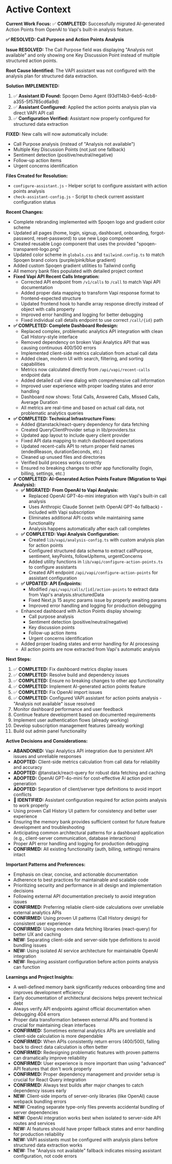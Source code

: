 # Active Context

**Current Work Focus:** ✅ **COMPLETED:** Successfully migrated AI-generated Action Points from OpenAI to Vapi's built-in analysis feature.

**✅ RESOLVED: Call Purpose and Action Points Analysis**

**Issue RESOLVED:** The Call Purpose field was displaying "Analysis not available" and only showing one Key Discussion Point instead of multiple structured action points.

**Root Cause Identified:** The VAPI assistant was not configured with the analysis plan for structured data extraction.

**Solution IMPLEMENTED:** 
1. ✅ **Assistant ID Found:** Spoqen Demo Agent (93d114b3-6eb5-4cb8-a355-5f5785cd6a9d)
2. ✅ **Assistant Configured:** Applied the action points analysis plan via direct VAPI API call
3. ✅ **Configuration Verified:** Assistant now properly configured for structured data extraction

**FIXED:** New calls will now automatically include:
- Call Purpose analysis (instead of "Analysis not available")
- Multiple Key Discussion Points (not just one fallback)
- Sentiment detection (positive/neutral/negative) 
- Follow-up action items
- Urgent concerns identification

**Files Created for Resolution:**
- `configure-assistant.js` - Helper script to configure assistant with action points analysis
- `check-assistant-config.js` - Script to check current assistant configuration status

**Recent Changes:**

- Complete rebranding implemented with Spoqen logo and gradient color scheme
- Updated all pages (home, login, signup, dashboard, onboarding, forgot-password, reset-password) to use new Logo component
- Created reusable Logo component that uses the provided "spoqen-transparent-logo.png"
- Updated color scheme in `globals.css` and `tailwind.config.ts` to match Spoqen brand colors (purple/pink/blue gradient)
- Added custom Spoqen gradient utilities to Tailwind config
- All memory bank files populated with detailed project context
- **Fixed Vapi API Recent Calls Integration:**
  - Corrected API endpoint from `/v1/calls` to `/call` to match Vapi API documentation
  - Added proper data mapping to transform Vapi response format to frontend-expected structure
  - Updated frontend hook to handle array response directly instead of object with calls property
  - Improved error handling and logging for better debugging
  - Fixed individual call details endpoint to use correct `/call/{id}` path
- **✅ COMPLETED: Complete Dashboard Redesign:**
  - Replaced complex, problematic analytics API integration with clean Call History-style interface
  - Removed dependency on broken Vapi Analytics API that was causing continuous 400/500 errors
  - Implemented client-side metrics calculation from actual call data
  - Added clean, modern UI with search, filtering, and sorting capabilities
  - Metrics now calculated directly from `/api/vapi/recent-calls` endpoint data
  - Added detailed call view dialog with comprehensive call information
  - Improved user experience with proper loading states and error handling
  - Dashboard now shows: Total Calls, Answered Calls, Missed Calls, Average Duration
  - All metrics are real-time and based on actual call data, not problematic analytics queries
- **✅ COMPLETED: Technical Infrastructure Fixes:**
  - Added @tanstack/react-query dependency for data fetching
  - Created QueryClientProvider setup in lib/providers.tsx
  - Updated app layout to include query client provider
  - Fixed API data mapping to match dashboard expectations
  - Updated recent-calls API to return proper field names (endedReason, durationSeconds, etc.)
  - Cleaned up unused files and directories
  - Verified build process works correctly
  - Ensured no breaking changes to other app functionality (login, billing, settings, etc.)
- **✅ COMPLETED: AI-Generated Action Points Feature (Migration to Vapi Analysis):**
  - **✅ MIGRATED: From OpenAI to Vapi Analysis:**
    - Replaced OpenAI GPT-4o-mini integration with Vapi's built-in call analysis
    - Uses Anthropic Claude Sonnet (with OpenAI GPT-4o fallback) - included with Vapi subscription
    - Eliminates additional API costs while maintaining same functionality
    - Analysis happens automatically after each call completes
  - **✅ COMPLETED: Vapi Analysis Configuration:**
    - Created `lib/vapi/analysis-config.ts` with custom analysis plan for action points
    - Configured structured data schema to extract callPurpose, sentiment, keyPoints, followUpItems, urgentConcerns
    - Added utility functions in `lib/vapi/configure-action-points.ts` to configure assistants
    - Created API endpoint `/api/vapi/configure-action-points` for assistant configuration
  - **✅ UPDATED: API Endpoints:**
    - Modified `/api/vapi/calls/[id]/action-points` to extract data from Vapi's analysis.structuredData
    - Fixed Next.js 15 async params issue by properly awaiting params
    - Improved error handling and logging for production debugging
  - Enhanced dashboard with Action Points display showing:
    - Call purpose analysis
    - Sentiment detection (positive/neutral/negative)
    - Key discussion points
    - Follow-up action items
    - Urgent concerns identification
  - Added proper loading states and error handling for AI processing
  - All action points are now extracted from Vapi's automatic analysis

**Next Steps:**

1. ✅ **COMPLETED:** Fix dashboard metrics display issues
2. ✅ **COMPLETED:** Resolve build and dependency issues
3. ✅ **COMPLETED:** Ensure no breaking changes to other app functionality
4. ✅ **COMPLETED:** Implement AI-generated action points feature
5. ✅ **COMPLETED:** Fix OpenAI import issues
6. ✅ **COMPLETED:** Configured VAPI assistant for action points analysis - "Analysis not available" issue resolved
7. Monitor dashboard performance and user feedback
8. Continue feature development based on documented requirements
9. Implement user authentication flows (already working)
10. Develop subscription management features (already working)
11. Build out admin panel functionality

**Active Decisions and Considerations:**

- **ABANDONED:** Vapi Analytics API integration due to persistent API issues and unreliable responses
- **ADOPTED:** Client-side metrics calculation from call data for reliability and accuracy
- **ADOPTED:** @tanstack/react-query for robust data fetching and caching
- **ADOPTED:** OpenAI GPT-4o-mini for cost-effective AI action point generation
- **ADOPTED:** Separation of client/server type definitions to avoid import conflicts
- **🔧 IDENTIFIED:** Assistant configuration required for action points analysis to work properly
- Using proven Call History UI pattern for consistency and better user experience
- Ensuring the memory bank provides sufficient context for future feature development and troubleshooting
- Anticipating common architectural patterns for a dashboard application (e.g., client-server communication, database interactions)
- Proper API error handling and logging for production debugging
- **CONFIRMED:** All existing functionality (auth, billing, settings) remains intact

**Important Patterns and Preferences:**

- Emphasis on clear, concise, and actionable documentation
- Adherence to best practices for maintainable and scalable code
- Prioritizing security and performance in all design and implementation decisions
- Following external API documentation precisely to avoid integration issues
- **CONFIRMED:** Preferring reliable client-side calculations over unreliable external analytics APIs
- **CONFIRMED:** Using proven UI patterns (Call History design) for consistent user experience
- **CONFIRMED:** Using modern data fetching libraries (react-query) for better UX and caching
- **NEW:** Separating client-side and server-side type definitions to avoid bundling issues
- **NEW:** Using isolated AI service architecture for maintainable OpenAI integration
- **NEW:** Requiring assistant configuration before action points analysis can function

**Learnings and Project Insights:**

- A well-defined memory bank significantly reduces onboarding time and improves development efficiency
- Early documentation of architectural decisions helps prevent technical debt
- Always verify API endpoints against official documentation when debugging 404 errors
- Proper data transformation between external APIs and frontend is crucial for maintaining clean interfaces
- **CONFIRMED:** Sometimes external analytics APIs are unreliable and client-side calculation is more dependable
- **CONFIRMED:** When APIs consistently return errors (400/500), falling back to direct data calculation is often better
- **CONFIRMED:** Redesigning problematic features with proven patterns can dramatically improve reliability
- **CONFIRMED:** User experience is more important than using "advanced" API features that don't work properly
- **CONFIRMED:** Proper dependency management and provider setup is crucial for React Query integration
- **CONFIRMED:** Always test builds after major changes to catch dependency issues early
- **NEW:** Client-side imports of server-only libraries (like OpenAI) cause webpack bundling errors
- **NEW:** Creating separate type-only files prevents accidental bundling of server dependencies
- **NEW:** OpenAI integration works best when isolated to server-side API routes and services
- **NEW:** AI features should have proper fallback states and error handling for production reliability
- **NEW:** VAPI assistants must be configured with analysis plans before structured data extraction works
- **NEW:** The "Analysis not available" fallback indicates missing assistant configuration, not code errors
